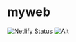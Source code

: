 # myweb
[![Netlify Status](https://api.netlify.com/api/v1/badges/2c9a46b2-7e12-4735-9b50-094d5ac235b9/deploy-status)](https://app.netlify.com/sites/shibashamshi/deploys)
![Alt](https://repobeats.axiom.co/api/embed/1071a34e985e4d465a13b42cde8eab813fdfa84f.svg "Repobeats analytics image")
